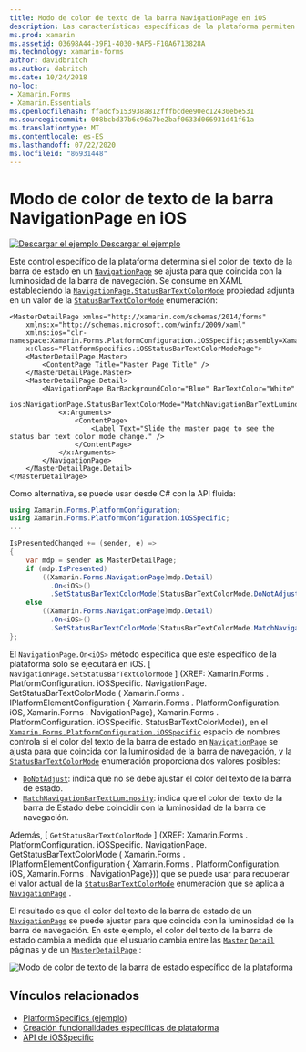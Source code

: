 ```yaml
---
title: Modo de color de texto de la barra NavigationPage en iOS
description: Las características específicas de la plataforma permiten consumir funcionalidad que solo está disponible en una plataforma específica, sin necesidad de implementar representadores o efectos personalizados. En este artículo se explica cómo consumir el específico de la plataforma iOS que controla si el color del texto de la barra de estado de un NavigationPage coincide con la luminosidad de la barra de navegación.
ms.prod: xamarin
ms.assetid: 03698A44-39F1-4030-9AF5-F10A6713828A
ms.technology: xamarin-forms
author: davidbritch
ms.author: dabritch
ms.date: 10/24/2018
no-loc:
- Xamarin.Forms
- Xamarin.Essentials
ms.openlocfilehash: ffadcf5153938a812fffbcdee90ec12430ebe531
ms.sourcegitcommit: 008bcbd37b6c96a7be2baf0633d066931d41f61a
ms.translationtype: MT
ms.contentlocale: es-ES
ms.lasthandoff: 07/22/2020
ms.locfileid: "86931448"
---
```

# <a name="navigationpage-bar-text-color-mode-on-ios"></a>Modo de color de texto de la barra NavigationPage en iOS

[![Descargar el ejemplo](~/media/shared/download.png) Descargar el ejemplo](https://docs.microsoft.com/samples/xamarin/xamarin-forms-samples/userinterface-platformspecifics)

Este control específico de la plataforma determina si el color del texto de la barra de estado en un [`NavigationPage`](xref:Xamarin.Forms.NavigationPage) se ajusta para que coincida con la luminosidad de la barra de navegación. Se consume en XAML estableciendo la [`NavigationPage.StatusBarTextColorMode`](xref:Xamarin.Forms.PlatformConfiguration.iOSSpecific.NavigationPage.StatusBarTextColorModeProperty) propiedad adjunta en un valor de la [`StatusBarTextColorMode`](xref:Xamarin.Forms.PlatformConfiguration.iOSSpecific.StatusBarTextColorMode) enumeración:

```xaml
<MasterDetailPage xmlns="http://xamarin.com/schemas/2014/forms"
    xmlns:x="http://schemas.microsoft.com/winfx/2009/xaml"
    xmlns:ios="clr-namespace:Xamarin.Forms.PlatformConfiguration.iOSSpecific;assembly=Xamarin.Forms.Core"
    x:Class="PlatformSpecifics.iOSStatusBarTextColorModePage">
    <MasterDetailPage.Master>
        <ContentPage Title="Master Page Title" />
    </MasterDetailPage.Master>
    <MasterDetailPage.Detail>
        <NavigationPage BarBackgroundColor="Blue" BarTextColor="White"
                        ios:NavigationPage.StatusBarTextColorMode="MatchNavigationBarTextLuminosity">
            <x:Arguments>
                <ContentPage>
                    <Label Text="Slide the master page to see the status bar text color mode change." />
                </ContentPage>
            </x:Arguments>
        </NavigationPage>
    </MasterDetailPage.Detail>
</MasterDetailPage>

```

Como alternativa, se puede usar desde C# con la API fluida:

```csharp
using Xamarin.Forms.PlatformConfiguration;
using Xamarin.Forms.PlatformConfiguration.iOSSpecific;
...

IsPresentedChanged += (sender, e) =>
{
    var mdp = sender as MasterDetailPage;
    if (mdp.IsPresented)
        ((Xamarin.Forms.NavigationPage)mdp.Detail)
          .On<iOS>()
          .SetStatusBarTextColorMode(StatusBarTextColorMode.DoNotAdjust);
    else
        ((Xamarin.Forms.NavigationPage)mdp.Detail)
          .On<iOS>()
          .SetStatusBarTextColorMode(StatusBarTextColorMode.MatchNavigationBarTextLuminosity);
};
```

El `NavigationPage.On<iOS>` método especifica que este específico de la plataforma solo se ejecutará en iOS. [ `NavigationPage.SetStatusBarTextColorMode` ] (XREF: Xamarin.Forms . PlatformConfiguration. iOSSpecific. NavigationPage. SetStatusBarTextColorMode ( Xamarin.Forms . IPlatformElementConfiguration { Xamarin.Forms . PlatformConfiguration. iOS, Xamarin.Forms . NavigationPage}, Xamarin.Forms . PlatformConfiguration. iOSSpecific. StatusBarTextColorMode)), en el [`Xamarin.Forms.PlatformConfiguration.iOSSpecific`](xref:Xamarin.Forms.PlatformConfiguration.iOSSpecific) espacio de nombres controla si el color del texto de la barra de estado en [`NavigationPage`](xref:Xamarin.Forms.NavigationPage) se ajusta para que coincida con la luminosidad de la barra de navegación, y la [`StatusBarTextColorMode`](xref:Xamarin.Forms.PlatformConfiguration.iOSSpecific.StatusBarTextColorMode) enumeración proporciona dos valores posibles:

- [`DoNotAdjust`](xref:Xamarin.Forms.PlatformConfiguration.iOSSpecific.StatusBarTextColorMode.DoNotAdjust): indica que no se debe ajustar el color del texto de la barra de estado.
- [`MatchNavigationBarTextLuminosity`](xref:Xamarin.Forms.PlatformConfiguration.iOSSpecific.StatusBarTextColorMode.MatchNavigationBarTextLuminosity): indica que el color del texto de la barra de Estado debe coincidir con la luminosidad de la barra de navegación.

Además, [ `GetStatusBarTextColorMode` ] (XREF: Xamarin.Forms . PlatformConfiguration. iOSSpecific. NavigationPage. GetStatusBarTextColorMode ( Xamarin.Forms . IPlatformElementConfiguration { Xamarin.Forms . PlatformConfiguration. iOS, Xamarin.Forms . NavigationPage})) que se puede usar para recuperar el valor actual de la [`StatusBarTextColorMode`](xref:Xamarin.Forms.PlatformConfiguration.iOSSpecific.StatusBarTextColorMode) enumeración que se aplica a [`NavigationPage`](xref:Xamarin.Forms.NavigationPage) .

El resultado es que el color del texto de la barra de estado de un [`NavigationPage`](xref:Xamarin.Forms.NavigationPage) se puede ajustar para que coincida con la luminosidad de la barra de navegación. En este ejemplo, el color del texto de la barra de estado cambia a medida que el usuario cambia entre las [`Master`](xref:Xamarin.Forms.MasterDetailPage.Master) [`Detail`](xref:Xamarin.Forms.MasterDetailPage.Detail) páginas y de un [`MasterDetailPage`](xref:Xamarin.Forms.MasterDetailPage) :

![Modo de color de texto de la barra de estado específico de la plataforma](status-bar-text-color-images/status-bar-text-color-mode.png)

## <a name="related-links"></a>Vínculos relacionados

- [PlatformSpecifics (ejemplo)](https://docs.microsoft.com/samples/xamarin/xamarin-forms-samples/userinterface-platformspecifics)
- [Creación funcionalidades específicas de plataforma](~/xamarin-forms/platform/platform-specifics/index.md#creating-platform-specifics)
- [API de iOSSpecific](xref:Xamarin.Forms.PlatformConfiguration.iOSSpecific)
